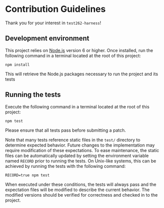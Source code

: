 # Contribution Guidelines

Thank you for your interest in `test262-harness`!

## Development environment

This project relies on [Node.js](https://nodejs.org) version 6 or higher. Once
installed, run the following command in a terminal located at the root of this
project:

    npm install

This will retrieve the Node.js packages necessary to run the project and its
tests

## Running the tests

Execute the following command in a terminal located at the root of this
project:

    npm test

Please ensure that all tests pass before submitting a patch.

Note that many tests reference static files in the `test/` directory to
determine expected behavior. Future changes to the implementation may require
modification of these expectations. To ease maintenance, the static files can
be automatically updated by setting the environment variable named `RECORD`
prior to running the tests. On Unix-like systems, this can be achieved by
running the tests with the following command:

    RECORD=true npm test

When executed under these conditions, the tests will always pass and the
expectation files will be modified to describe the current behavior. The
modified versions should be verified for correctness and checked in to the
project.
